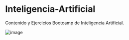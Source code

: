 # Inteligencia-Artificial
Contenido y Ejercicios Bootcamp de Inteligencia Artificial.

![image](https://user-images.githubusercontent.com/92272343/136710585-626edd52-0a53-4106-96ba-762cc4ef29e6.png)
